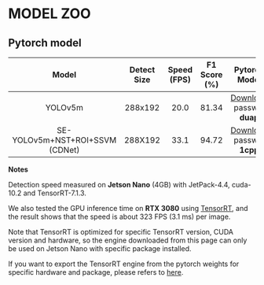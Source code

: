 # MODEL ZOO

## Pytorch model

|Model|Detect Size|Speed (FPS)|F1 Score (%)|Pytorch Model|TensorRT Engine|
|:---:|:---:|:---:|:---:|:---:|:---:|
|YOLOv5m|288x192|20.0|81.34|[Download](https://pan.baidu.com/s/1FCW5urZynjXjteR1E_2XuA) passwd: **duap**|[Download](link)
|SE-YOLOv5m+NST+ROI+SSVM (CDNet)|288X192|33.1|94.72|[Download](https://pan.baidu.com/s/18p2TS-x830X7IUAVsdihow) passwd: **1cpp**|[Download](link)

**Notes**

Detection speed measured on **Jetson Nano** (4GB) with JetPack-4.4, cuda-10.2 and TensorRT-7.1.3.

We also tested the GPU inference time on **RTX 3080** using [TensorRT](https://developer.nvidia.com/tensorRt), and the result shows that the speed is about 323 FPS (3.1 ms) per image.

Note that TensorRT is optimized for specific TensorRT version, CUDA version and hardware, so the engine downloaded from this page can only be used on Jetson Nano with specific package installed.

If you want to export the TensorRT engine from the pytorch weights for specific hardware and package, please refers to [here](https://github.com/wang-xinyu/tensorrtx).